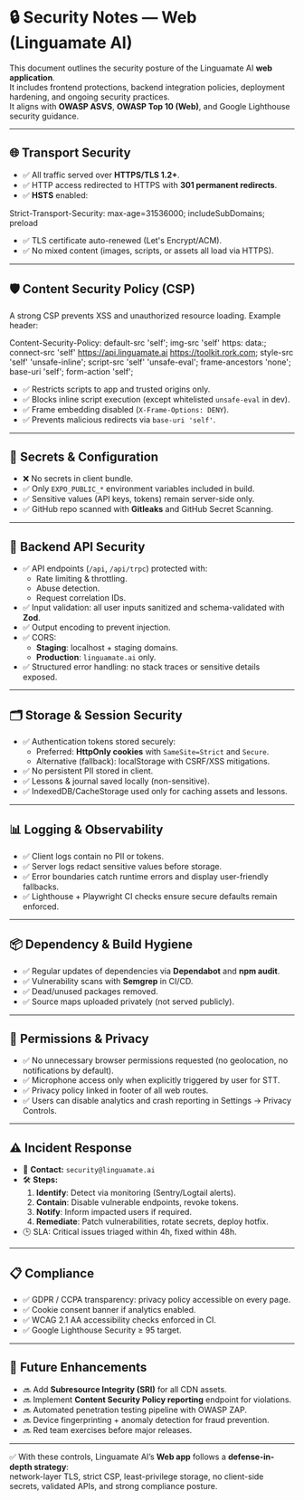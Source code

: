 # 🔒 Security Notes — Web (Linguamate AI)

This document outlines the security posture of the Linguamate AI **web application**.  
It includes frontend protections, backend integration policies, deployment hardening, and ongoing security practices.  
It aligns with **OWASP ASVS**, **OWASP Top 10 (Web)**, and Google Lighthouse security guidance.  

---

## 🌐 Transport Security
- ✅ All traffic served over **HTTPS/TLS 1.2+**.  
- ✅ HTTP access redirected to HTTPS with **301 permanent redirects**.  
- ✅ **HSTS** enabled:

Strict-Transport-Security: max-age=31536000; includeSubDomains; preload

- ✅ TLS certificate auto-renewed (Let's Encrypt/ACM).  
- ✅ No mixed content (images, scripts, or assets all load via HTTPS).  

---

## 🛡 Content Security Policy (CSP)
A strong CSP prevents XSS and unauthorized resource loading. Example header:

Content-Security-Policy: default-src 'self'; img-src 'self' https: data:; connect-src 'self' https://api.linguamate.ai https://toolkit.rork.com; style-src 'self' 'unsafe-inline'; script-src 'self' 'unsafe-eval'; frame-ancestors 'none'; base-uri 'self'; form-action 'self';

- ✅ Restricts scripts to app and trusted origins only.  
- ✅ Blocks inline script execution (except whitelisted `unsafe-eval` in dev).  
- ✅ Frame embedding disabled (`X-Frame-Options: DENY`).  
- ✅ Prevents malicious redirects via `base-uri 'self'`.  

---

## 🔑 Secrets & Configuration
- ❌ No secrets in client bundle.  
- ✅ Only `EXPO_PUBLIC_*` environment variables included in build.  
- ✅ Sensitive values (API keys, tokens) remain server-side only.  
- ✅ GitHub repo scanned with **Gitleaks** and GitHub Secret Scanning.  

---

## 🧩 Backend API Security
- ✅ API endpoints (`/api`, `/api/trpc`) protected with:
  - Rate limiting & throttling.  
  - Abuse detection.  
  - Request correlation IDs.  
- ✅ Input validation: all user inputs sanitized and schema-validated with **Zod**.  
- ✅ Output encoding to prevent injection.  
- ✅ CORS:  
  - **Staging**: localhost + staging domains.  
  - **Production**: `linguamate.ai` only.  
- ✅ Structured error handling: no stack traces or sensitive details exposed.  

---

## 🗂 Storage & Session Security
- ✅ Authentication tokens stored securely:
  - Preferred: **HttpOnly cookies** with `SameSite=Strict` and `Secure`.  
  - Alternative (fallback): localStorage with CSRF/XSS mitigations.  
- ✅ No persistent PII stored in client.  
- ✅ Lessons & journal saved locally (non-sensitive).  
- ✅ IndexedDB/CacheStorage used only for caching assets and lessons.  

---

## 📊 Logging & Observability
- ✅ Client logs contain no PII or tokens.  
- ✅ Server logs redact sensitive values before storage.  
- ✅ Error boundaries catch runtime errors and display user-friendly fallbacks.  
- ✅ Lighthouse + Playwright CI checks ensure secure defaults remain enforced.  

---

## 📦 Dependency & Build Hygiene
- ✅ Regular updates of dependencies via **Dependabot** and **npm audit**.  
- ✅ Vulnerability scans with **Semgrep** in CI/CD.  
- ✅ Dead/unused packages removed.  
- ✅ Source maps uploaded privately (not served publicly).  

---

## 📱 Permissions & Privacy
- ✅ No unnecessary browser permissions requested (no geolocation, no notifications by default).  
- ✅ Microphone access only when explicitly triggered by user for STT.  
- ✅ Privacy policy linked in footer of all web routes.  
- ✅ Users can disable analytics and crash reporting in Settings → Privacy Controls.  

---

## ⚠️ Incident Response
- 📧 **Contact:** `security@linguamate.ai`  
- 🛠 **Steps:**  
  1. **Identify**: Detect via monitoring (Sentry/Logtail alerts).  
  2. **Contain**: Disable vulnerable endpoints, revoke tokens.  
  3. **Notify**: Inform impacted users if required.  
  4. **Remediate**: Patch vulnerabilities, rotate secrets, deploy hotfix.  
- 🕒 SLA: Critical issues triaged within 4h, fixed within 48h.  

---

## 📋 Compliance
- ✅ GDPR / CCPA transparency: privacy policy accessible on every page.  
- ✅ Cookie consent banner if analytics enabled.  
- ✅ WCAG 2.1 AA accessibility checks enforced in CI.  
- ✅ Google Lighthouse Security ≥ 95 target.  

---

## 🔮 Future Enhancements
- 🔜 Add **Subresource Integrity (SRI)** for all CDN assets.  
- 🔜 Implement **Content Security Policy reporting** endpoint for violations.  
- 🔜 Automated penetration testing pipeline with OWASP ZAP.  
- 🔜 Device fingerprinting + anomaly detection for fraud prevention.  
- 🔜 Red team exercises before major releases.  

---

✅ With these controls, Linguamate AI’s **Web app** follows a **defense-in-depth strategy**:  
network-layer TLS, strict CSP, least-privilege storage, no client-side secrets, validated APIs, and strong compliance posture.


